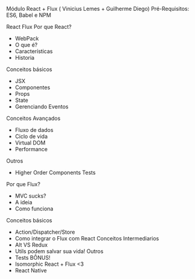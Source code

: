 Módulo React + Flux ( Vinicius Lemes + Guilherme Diego)
Pré-Requisitos: ES6, Babel e NPM


React
Flux
Por que React?
-  WebPack
 - O que é?
 - Características
 - Historia
 
Conceitos básicos
- JSX
- Componentes
- Props
- State
- Gerenciando Eventos

Conceitos Avançados

- Fluxo de dados
- Ciclo de vida
- Virtual DOM
- Performance

Outros
- Higher Order Components
 Tests



Por que Flux?
- MVC sucks?
- A ideia
- Como funciona

Conceitos básicos
- Action/Dispatcher/Store
- Como integrar o Flux com React
Conceitos Intermediarios
- Alt VS Redux
- Utils podem salvar sua vida!
Outros
- Tests
BÔNUS!
- Isomorphic React + Flux <3
- React Native

